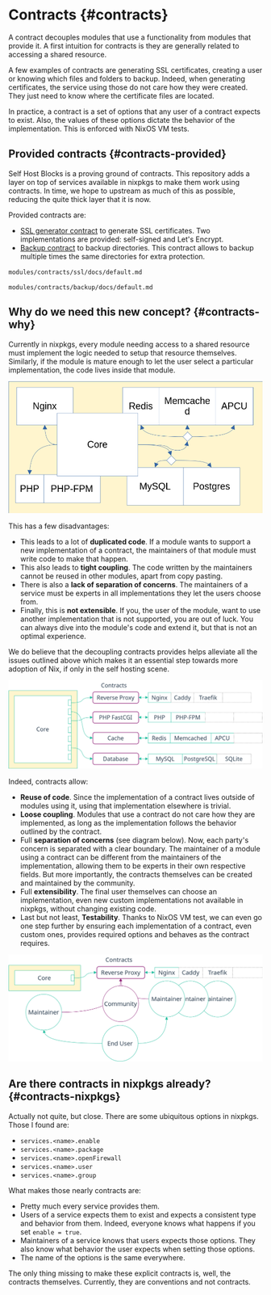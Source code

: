 # Contracts {#contracts}

A contract decouples modules that use a functionality from modules that provide it. A first
intuition for contracts is they are generally related to accessing a shared resource.

A few examples of contracts are generating SSL certificates, creating a user or knowing which files
and folders to backup. Indeed, when generating certificates, the service using those do not care how
they were created. They just need to know where the certificate files are located.

In practice, a contract is a set of options that any user of a contract expects to exist. Also, the
values of these options dictate the behavior of the implementation. This is enforced with NixOS VM
tests.

## Provided contracts {#contracts-provided}

Self Host Blocks is a proving ground of contracts. This repository adds a layer on top of services
available in nixpkgs to make them work using contracts. In time, we hope to upstream as much of this
as possible, reducing the quite thick layer that it is now.

Provided contracts are:

- [SSL generator contract](contracts-ssl.html) to generate SSL certificates.
  Two implementations are provided: self-signed and Let's Encrypt.
- [Backup contract](contracts-backup.html) to backup directories.
  This contract allows to backup multiple times the same directories for extra protection.

```{=include=} chapters html:into-file=//contracts-ssl.html
modules/contracts/ssl/docs/default.md
```

```{=include=} chapters html:into-file=//contracts-backup.html
modules/contracts/backup/docs/default.md
```

## Why do we need this new concept? {#contracts-why}

Currently in nixpkgs, every module needing access to a shared resource must implement the logic
needed to setup that resource themselves. Similarly, if the module is mature enough to let the user
select a particular implementation, the code lives inside that module.

![](./assets/contracts_before.png "A module composed of a core logic and a lot of peripheral logic.")

This has a few disadvantages:

- This leads to a lot of **duplicated code**. If a module wants to support a new implementation of a
contract, the maintainers of that module must write code to make that happen.
- This also leads to **tight coupling**. The code written by the maintainers cannot be reused in
  other modules, apart from copy pasting.
- There is also a **lack of separation of concerns**. The maintainers of a service must be experts
  in all implementations they let the users choose from.
- Finally, this is **not extensible**. If you, the user of the module, want to use another
  implementation that is not supported, you are out of luck. You can always dive into the module's
  code and extend it, but that is not an optimal experience.

We do believe that the decoupling contracts provides helps alleviate all the issues outlined above
which makes it an essential step towards more adoption of Nix, if only in the self hosting scene.

![](./assets/contracts_after.png "A module containing only logic using peripheral logic through contracts.")

Indeed, contracts allow:

- **Reuse of code**. Since the implementation of a contract lives outside of modules using it, using
  that implementation elsewhere is trivial.
- **Loose coupling**. Modules that use a contract do not care how they are implemented, as long as
  the implementation follows the behavior outlined by the contract.
- Full **separation of concerns** (see diagram below). Now, each party's concern is separated with a
  clear boundary. The maintainer of a module using a contract can be different from the maintainers
  of the implementation, allowing them to be experts in their own respective fields. But more
  importantly, the contracts themselves can be created and maintained by the community.
- Full **extensibility**. The final user themselves can choose an implementation, even new custom
  implementations not available in nixpkgs, without changing existing code.
- Last but not least, **Testability**. Thanks to NixOS VM test, we can even go one step further by
  ensuring each implementation of a contract, even custom ones, provides required options and
  behaves as the contract requires.

![](./assets/contracts_separationofconcerns.png "Separation of concerns thanks to contracts.")

## Are there contracts in nixpkgs already? {#contracts-nixpkgs}

Actually not quite, but close. There are some ubiquitous options in nixpkgs. Those I found are:

- `services.<name>.enable`
- `services.<name>.package`
- `services.<name>.openFirewall`
- `services.<name>.user`
- `services.<name>.group`

What makes those nearly contracts are:

- Pretty much every service provides them.
- Users of a service expects them to exist and expects a consistent type and behavior from them.
  Indeed, everyone knows what happens if you set `enable = true`.
- Maintainers of a service knows that users expects those options. They also know what behavior the
  user expects when setting those options.
- The name of the options is the same everywhere.

The only thing missing to make these explicit contracts is, well, the contracts themselves.
Currently, they are conventions and not contracts.
